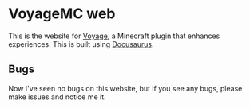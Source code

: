 # VoyageMC web

This is the website for [Voyage](https://github.com/Shin-Emon/VoyageMC), a Minecraft plugin that enhances experiences.
This is built using [Docusaurus](https://docusaurus.io/).

## Bugs

Now I've seen no bugs on this website, but if you see any bugs, please make issues and notice me it.